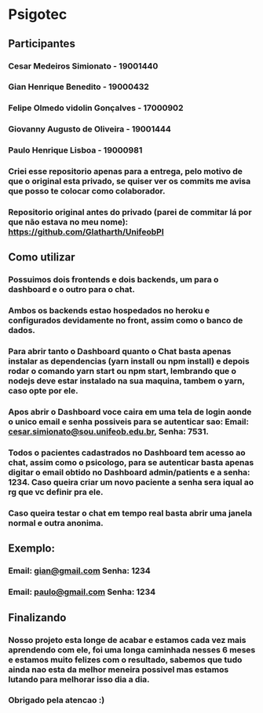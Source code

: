 # Psigotec

## Participantes

### Cesar Medeiros Simionato - 19001440
### Gian Henrique Benedito - 19000432
### Felipe Olmedo vidolin Gonçalves - 17000902
### Giovanny Augusto de Oliveira - 19001444
### Paulo Henrique Lisboa - 19000981

### Criei esse repositorio apenas para a entrega, pelo motivo de que o original esta privado, se quiser ver os commits me avisa que posso te colocar como colaborador.

### Repositorio original antes do privado (parei de commitar lá por que não estava no meu nome): https://github.com/Glatharth/UnifeobPI

## Como utilizar

### Possuimos dois frontends e dois backends, um para o dashboard e o outro para o chat.
### Ambos os backends estao hospedados no heroku e configurados devidamente no front, assim como o banco de dados.
### Para abrir tanto o Dashboard quanto o Chat basta apenas instalar as dependencias (yarn install ou npm install) e depois rodar o comando yarn start ou npm start, lembrando que o nodejs deve estar instalado na sua maquina, tambem o yarn, caso opte por ele.
### Apos abrir o Dashboard voce caira em uma tela de login aonde o unico email e senha possiveis para se autenticar sao: Email: cesar.simionato@sou.unifeob.edu.br, Senha: 7531.
### Todos o pacientes cadastrados no Dashboard tem acesso ao chat, assim como o psicologo, para se autenticar basta apenas digitar o email obtido no Dashboard admin/patients e a senha: 1234. Caso queira criar um novo paciente a senha sera iqual ao rg que vc definir pra ele.
### Caso queira testar o chat em tempo real basta abrir uma janela normal e outra anonima.
## Exemplo:
### Email: gian@gmail.com Senha: 1234
### Email: paulo@gmail.com Senha: 1234

## Finalizando

### Nosso projeto esta longe de acabar e estamos cada vez mais aprendendo com ele, foi uma longa caminhada nesses 6 meses e estamos muito felizes com o resultado, sabemos que tudo ainda nao esta da melhor meneira possivel mas estamos lutando para melhorar isso dia a dia.

### Obrigado pela atencao :)

